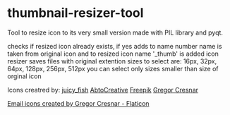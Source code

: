 # thumbnail-resizer-tool
Tool to resize icon to its very small version made with PIL library and pyqt.



checks if resized icon already exists, if yes adds to name number
name is taken from original icon and to resized icon name '_thumb' is added
icon resizer saves files with original extention
sizes to select are: 16px, 32px, 64px, 128px, 256px, 512px
you can select only sizes smaller than size of orginal icon

Icons creatred by:
[juicy_fish](https://www.flaticon.com/authors/juicy-fish)
[AbtoCreative](https://www.flaticon.com/authors/abtocreative)
[Freepik](https://www.flaticon.com/authors/freepik)
[Gregor Cresnar](https://www.flaticon.com/authors/gregor-cresnar)

<a href="https://www.flaticon.com/free-icons/email" title="email icons">Email icons created by Gregor Cresnar - Flaticon</a>
<!-- <a href="https://www.flaticon.com/free-icons/cms" title="cms icons">Cms icons created by juicy_fish - Flaticon</a>
<a href="https://www.flaticon.com/free-icons/screenshot" title="screenshot icons">Screenshot icons created by juicy_fish - Flaticon</a> -->
<!-- <a href="https://www.flaticon.com/free-icons/select" title="select icons">Select icons created by AbtoCreative - Flaticon</a>
<a href="https://www.flaticon.com/free-icons/user-interface" title="user interface icons">User interface icons created by AbtoCreative - Flaticon</a>
<a href="https://www.flaticon.com/free-icons/user-interface" title="user interface icons">User interface icons created by AbtoCreative - Flaticon</a>
<a href="https://www.flaticon.com/free-icons/resolution" title="resolution icons">Resolution icons created by AbtoCreative - Flaticon</a>
<a href="https://www.flaticon.com/free-icons/scalability" title="scalability icons">Scalability icons created by Freepik - Flaticon</a> -->